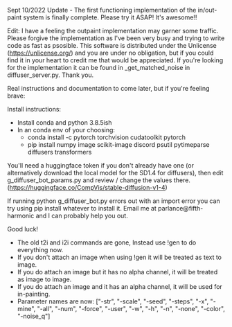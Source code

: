 Sept 10/2022 Update - The first functioning implementation of the in/out-paint system is finally complete. Please try it ASAP! It's awesome!!

Edit: I have a feeling the outpaint implementation may garner some traffic. Please forgive the implementation as I've been very busy and trying
to write code as fast as psosible. This software is distributed under the Unlicense (https://unlicense.org/) and you are under no obligation, but
if you could find it in your heart to credit me that would be appreciated. If you're looking for the implementation it can be found in _get_matched_noise
in diffuser_server.py. Thank you.

Real instructions and documentation to come later, but if you're feeling brave:

Install instructions:
 - Install conda and python 3.8.5ish
 - In an conda env of your choosing:
   - conda install -c pytorch torchvision cudatoolkit pytorch 
   - pip install numpy image scikit-image discord psutil pytimeparse diffusers transformers
 
You'll need a huggingface token if you don't already have one (or alternatively download the local model for the SD1.4 for diffusers), then edit g_diffuser_bot_params.py and review / change the values there. (https://huggingface.co/CompVis/stable-diffusion-v1-4)

If running python g_diffuser_bot.py errors out with an import error you can try using pip install whatever to install it. Email me at parlance@fifth-harmonic and I can probably help you out.

Good luck!

- The old t2i and i2i commands are gone, Instead use !gen to do everything now.
- If you don't attach an image when using !gen it will be treated as text to image.
- If you do attach an image but it has no alpha channel, it will be treated as image to image.
- If you do attach an image and it has an alpha channel, it will be used for in-painting.
- Parameter names are now: 
["-str", "-scale", "-seed", "-steps", "-x", "-mine", "-all", "-num", "-force", "-user", "-w", "-h", "-n", "-none", "-color", "-noise_q"]
